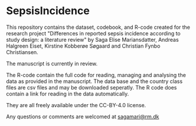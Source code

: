 # SepsisIncidence

This repository contains the dataset, codebook, and R-code created for the research project "Differences in reported sepsis incidence according to study design: a literature review" by Saga Elise Mariansdatter, Andreas Halgreen Eiset, Kirstine Kobberøe Søgaard and Christian Fynbo Christiansen.

The manuscript is currently in review.

The R-code contain the full code for reading, managing and analysing the data as provided in the manuscript.
The data base and the country class files are csv files and may be downloaded seperatly. The R code does contain a link for reading in the data automatically.

They are all freely available under the CC-BY-4.0 license.

Any questions or comments are welcomed at sagamari@rm.dk
